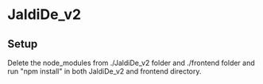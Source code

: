 # JaldiDe_v2

## Setup
Delete the node_modules from ./JaldiDe_v2 folder and ./frontend folder and run "npm install" in both JaldiDe_v2 and frontend directory.


